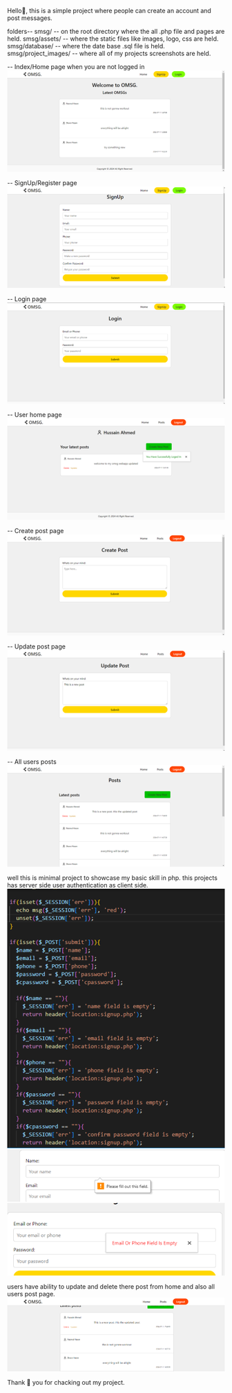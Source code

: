 Hello👋, this is a simple project where people can create an account and post messages.

folders--
smsg/ -- on the root directory where the all .php file and pages are held. 
smsg/assets/ -- where the static files like images, logo, css are held.
smsg/database/ -- where the date base .sql file is held.
smsg/project_images/ -- where all of my projects screenshots are held.


-- Index/Home page when you are not logged in
![Alt text](project_images/index.png)

-- SignUp/Register page
![Alt text](project_images/signuppage.png)

-- Login page
![Alt text](project_images/loginpage.png)

-- User home page
![Alt text](project_images/userhomepage.png)

-- Create post page
![Alt text](project_images/createpostpage.png)

-- Update post page
![Alt text](project_images/updatepostpage.png)

-- All users posts
![Alt text](project_images/allpostpage.png)

well this is minimal project to showcase my basic skill in php.
this projects has server side user authentication as client side.
![Alt text](project_images/userauthentication.png)
![Alt text](project_images/clientsideauthentication.png)
![Alt text](project_images/serversideauthentication.png)

users have ability to update and delete there post from home and also all users post page.
![Alt text](project_images/updatedeletefromalluserspage.png)

Thank 💙 you for chacking out my project.


